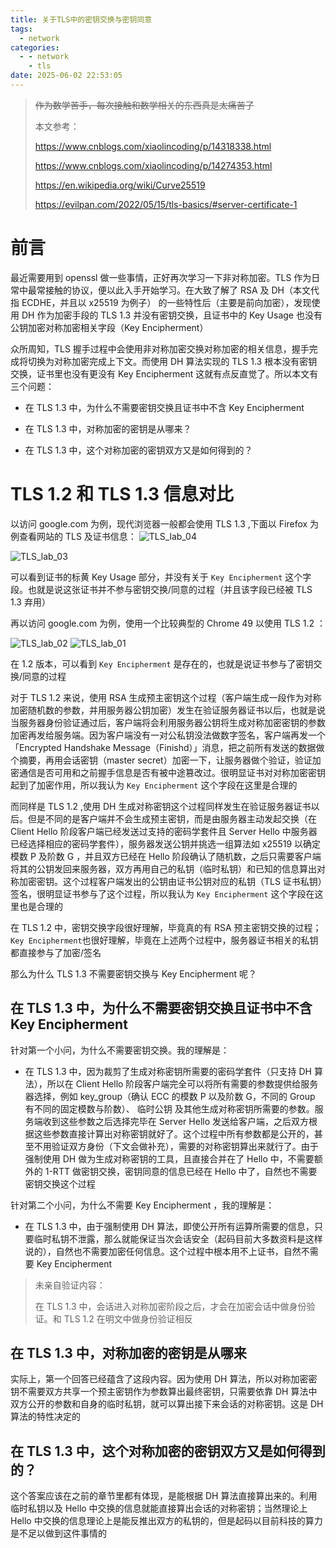 ```yaml
---
title: 关于TLS中的密钥交换与密钥同意
tags:
  - network
categories:
  - - network
    - tls
date: 2025-06-02 22:53:05
---
```



> <del>作为数学苦手，每次接触和数学相关的东西真是太痛苦了</del>
>
> 本文参考：
>
> https://www.cnblogs.com/xiaolincoding/p/14318338.html
>
> https://www.cnblogs.com/xiaolincoding/p/14274353.html
>
> https://en.wikipedia.org/wiki/Curve25519
> 
> https://evilpan.com/2022/05/15/tls-basics/#server-certificate-1

# 前言

最近需要用到 openssl 做一些事情，正好再次学习一下非对称加密。TLS 作为日常中最常接触的协议，便以此入手开始学习。在大致了解了 RSA 及 DH（本文代指 ECDHE，并且以 x25519 为例子） 的一些特性后（主要是前向加密），发现使用 DH 作为加密手段的 TLS 1.3 并没有密钥交换，且证书中的 Key Usage 也没有公钥加密对称加密相关字段（Key Encipherment）

众所周知，TLS 握手过程中会使用非对称加密交换对称加密的相关信息，握手完成将切换为对称加密完成上下文。而使用 DH 算法实现的 TLS  1.3 根本没有密钥交换，证书里也没有更没有 Key Encipherment 这就有点反直觉了。所以本文有三个问题：

 - 在 TLS 1.3 中，为什么不需要密钥交换且证书中不含 Key Encipherment 

 - 在 TLS 1.3 中，对称加密的密钥是从哪来？

 - 在 TLS 1.3 中，这个对称加密的密钥双方又是如何得到的？

# TLS 1.2 和 TLS 1.3 信息对比

以访问 google.com 为例，现代浏览器一般都会使用 TLS 1.3 ,下面以 Firefox 为例查看网站的 TLS 及证书信息：
<img src="https://dlink.host/1drv/aHR0cHM6Ly8xZHJ2Lm1zL2kvYy80NjZhN2RlY2MwMzgwY2IxL0VkQS01SWtqYjNOTnBDd254MVdHRmtJQjZ0Z3RVdVFyVklOdFh2cE9Jc3BHV0E_ZT1BdWRROWY.jpg" alt="TLS_lab_04">

<img src="https://dlink.host/1drv/aHR0cHM6Ly8xZHJ2Lm1zL2kvYy80NjZhN2RlY2MwMzgwY2IxL0VZakNVLXVrMmxSSW1FWUlOSEhneHNNQlphOW1reDBDZk1TT2JrQm55cXpxSmc_ZT1lbldWUjg.jpg" alt="TLS_lab_03">

可以看到证书的标黄 Key Usage 部分，并没有关于 `Key Encipherment` 这个字段。也就是说这张证书并不参与密钥交换/同意的过程（并且该字段已经被 TLS 1.3 弃用）

再以访问 google.com 为例，使用一个比较典型的 Chrome 49 以使用 TLS 1.2 ：

<img src="https://dlink.host/1drv/aHR0cHM6Ly8xZHJ2Lm1zL2kvYy80NjZhN2RlY2MwMzgwY2IxL0VWS3RESmpyeXlGQmh0a3pHaGhqTVZBQktqNXQzb0dEX201dE52aElSNzRxMHc_ZT1CRkpaMGM.jpg" alt="TLS_lab_02">

<img src="https://dlink.host/1drv/aHR0cHM6Ly8xZHJ2Lm1zL2kvYy80NjZhN2RlY2MwMzgwY2IxL0VkYWlUaUFYOVVGR2h4X0YzbXAwNzdjQjhkVC1XZFlhUC1DZk9ja29FZE9PUnc_ZT1mSXRkN0U.jpg" alt="TLS_lab_01">

在 1.2 版本，可以看到 `Key Encipherment` 是存在的，也就是说证书参与了密钥交换/同意的过程

对于 TLS 1.2 来说，使用 RSA 生成预主密钥这个过程（客户端生成一段作为对称加密随机数的参数，并用服务器公钥加密）发生在验证服务器证书以后，也就是说当服务器身份验证通过后，客户端将会利用服务器公钥将生成对称加密密钥的参数加密再发给服务端。因为客户端没有一对公私钥没法做数字签名，客户端再发一个「Encrypted Handshake Message（Finishd）」消息，把之前所有发送的数据做个摘要，再用会话密钥（master secret）加密一下，让服务器做个验证，验证加密通信是否可用和之前握手信息是否有被中途篡改过。很明显证书对对称加密密钥起到了加密作用，所以我认为 `Key Encipherment` 这个字段在这里是合理的

而同样是 TLS 1.2 ,使用 DH 生成对称密钥这个过程同样发生在验证服务器证书以后。但是不同的是客户端并不会生成预主密钥，而是由服务器主动发起交换（在 Client Hello 阶段客户端已经发送过支持的密码学套件且 Server Hello 中服务器已经选择相应的密码学套件），服务器发送公钥并挑选一组算法如 x25519 以确定模数 P 及阶数 G ，并且双方已经在 Hello 阶段确认了随机数，之后只需要客户端将其的公钥发回来服务器，双方再用自己的私钥（临时私钥）和已知的信息算出对称加密密钥。这个过程客户端发出的公钥由证书公钥对应的私钥（TLS 证书私钥）签名，很明显证书参与了这个过程，所以我认为 `Key Encipherment` 这个字段在这里也是合理的

在 TLS 1.2 中，密钥交换字段很好理解，毕竟真的有 RSA 预主密钥交换的过程；`Key Encipherment`也很好理解，毕竟在上述两个过程中，服务器证书相关的私钥都直接参与了加密/签名

那么为什么 TLS 1.3 不需要密钥交换与 Key Encipherment 呢？

## 在 TLS 1.3 中，为什么不需要密钥交换且证书中不含 Key Encipherment

针对第一个小问，为什么不需要密钥交换。我的理解是：

 - 在 TLS 1.3 中，因为裁剪了生成对称密钥所需要的密码学套件（只支持 DH 算法），所以在 Client Hello 阶段客户端完全可以将所有需要的参数提供给服务器选择，例如 key_group（确认 ECC 的模数 P 以及阶数 G，不同的 Group 有不同的固定模数与阶数）、 临时公钥 及其他生成对称密钥所需要的参数。服务端收到这些参数之后选择完毕在 Server Hello 发送给客户端，之后双方根据这些参数直接计算出对称密钥就好了。这个过程中所有参数都是公开的，甚至不用验证双方身份（下文会做补充），需要的对称密钥算出来就行了。由于强制使用 DH 做为生成对称密钥的工具，且直接合并在了 Hello 中，不需要额外的 1-RTT 做密钥交换，密钥同意的信息已经在 Hello 中了，自然也不需要密钥交换这个过程

针对第二个小问，为什么不需要 Key Encipherment ，我的理解是：

 - 在 TLS 1.3 中，由于强制使用 DH 算法，即使公开所有运算所需要的信息，只要临时私钥不泄露，那么就能保证当次会话安全（起码目前大多数资料是这样说的），自然也不需要加密任何信息。这个过程中根本用不上证书，自然不需要 Key Encipherment

> 未亲自验证内容：
>
> 在 TLS 1.3 中，会话进入对称加密阶段之后，才会在加密会话中做身份验证。和 TLS 1.2 在明文中做身份验证相反

## 在 TLS 1.3 中，对称加密的密钥是从哪来

实际上，第一个回答已经蕴含了这段内容。因为使用 DH 算法，所以对称加密密钥不需要双方共享一个预主密钥作为参数算出最终密钥，只需要依靠 DH 算法中双方公开的参数和自身的临时私钥，就可以算出接下来会话的对称密钥。这是 DH 算法的特性决定的

## 在 TLS 1.3 中，这个对称加密的密钥双方又是如何得到的？

这个答案应该在之前的章节里都有体现，是能根据 DH 算法直接算出来的。利用临时私钥以及 Hello 中交换的信息就能直接算出会话的对称密钥；当然理论上 Hello 中交换的信息理论上是能反推出双方的私钥的，但是起码以目前科技的算力是不足以做到这件事情的
